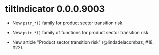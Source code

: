 <!-- NEWS.md is maintained by https://cynkra.github.io/fledge, do not edit -->

# tiltIndicator 0.0.0.9003

* New `pstr_*()` family for product sector transition risk.

* New `pstr_*()` family of functions for product sector transition risk.

* New article "Product sector transition risk" (@lindadelacombaz, #18, #22).

